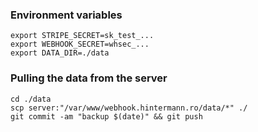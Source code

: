 ### Environment variables
```
export STRIPE_SECRET=sk_test_...
export WEBHOOK_SECRET=whsec_...
export DATA_DIR=./data
```

### Pulling the data from the server 
```
cd ./data
scp server:"/var/www/webhook.hintermann.ro/data/*" ./
git commit -am "backup $(date)" && git push

```
